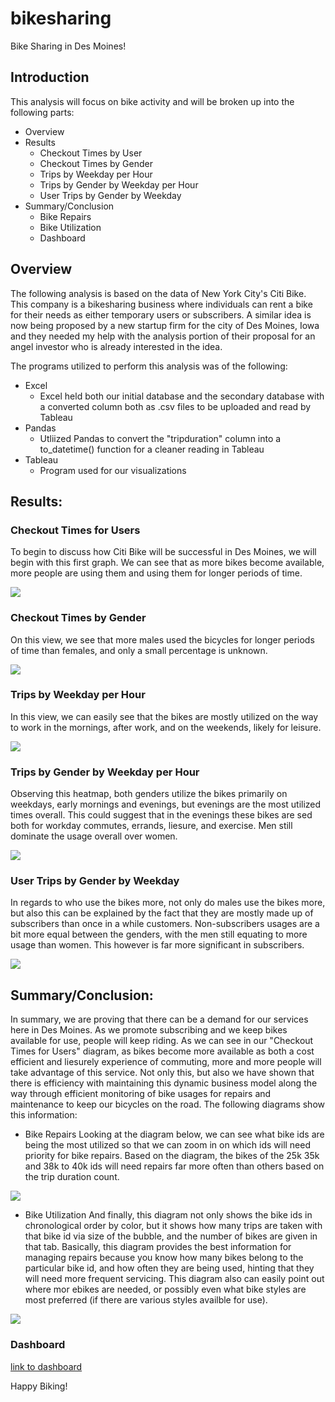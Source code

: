 # bikesharing
Bike Sharing in Des Moines!

## Introduction
This analysis will focus on bike activity and will be broken up into the following parts:
- Overview
- Results
  - Checkout Times by User
  - Checkout Times by Gender
  - Trips by Weekday per Hour
  - Trips by Gender by Weekday per Hour
  - User Trips by Gender by Weekday
- Summary/Conclusion
    - Bike Repairs
    - Bike Utilization
  - Dashboard


## Overview
The following analysis is based on the data of New York City's Citi Bike. This company is a bikesharing business where individuals can rent a bike for their needs as either temporary users or subscribers. A similar idea is now being proposed by a new startup firm for the city of Des Moines, Iowa and they needed my help with the analysis portion of their proposal for an angel investor who is already interested in the idea. 

The programs utilized to perform this analysis was of the following:
- Excel
  - Excel held both our initial database and the secondary database with a converted column both as .csv files to be uploaded and read by Tableau
- Pandas
  - Utliized Pandas to convert the "tripduration" column into a to_datetime() function for a cleaner reading in Tableau
- Tableau
  - Program used for our visualizations


## Results:
### Checkout Times for Users
To begin to discuss how Citi Bike will be successful in Des Moines, we will begin with this first graph. We can see that as more bikes become available, more people are using them and using them for longer periods of time.

![](Photos/Checkout_by_User.png)


### Checkout Times by Gender
On this view, we see that more males used the bicycles for longer periods of time than females, and only a small percentage is unknown. 

![](Photos/Checkout_by_Gender.png)


### Trips by Weekday per Hour
In this view, we can easily see that the bikes are mostly utilized on the way to work in the mornings, after work, and on the weekends, likely for leisure.

![](Photos/Trips_by_WkD_Hr.png)


### Trips by Gender by Weekday per Hour
Observing this heatmap, both genders utilize the bikes primarily on weekdays, early mornings and evenings, but evenings are the most utilized times overall. This could suggest that in the evenings these bikes are sed both for workday commutes, errands, liesure, and exercise. Men still dominate the usage overall over women. 

![](Photos/Trips_by_Gender_WkD_Hr.png)


### User Trips by Gender by Weekday
In regards to who use the bikes more, not only do males use the bikes more, but also this can be explained by the fact that they are mostly made up of subscribers than once in a while customers. Non-subscribers usages are a bit more equal between the genders, with the men still equating to more usage than women. This however is far more significant in subscribers.

![](Photos/Trips_by_Gender_by_WkD.png)


## Summary/Conclusion:
In summary, we are proving that there can be a demand for our services here in Des Moines. As we promote subscribing and we keep bikes available for use, people will keep riding. As we can see in our "Checkout Times for Users" diagram, as bikes become more available as both a cost efficient and liesurely experience of commuting, more and more people will take advantage of this service. Not only this, but also we have shown that there is efficiency with maintaining this dynamic business model along the way through efficient monitoring of bike usages for repairs and maintenance to keep our bicycles on the road. The following diagrams show this information:

- Bike Repairs
Looking at the diagram below, we can see what bike ids are being the most utilized so that we can zoom in on which ids will need priority for bike repairs. Based on the diagram, the bikes of the 25k 35k and 38k to 40k ids will need repairs far more often than others based on the trip duration count.

![](Photos/Bike_Repairs.png)

- Bike Utilization
And finally, this diagram not only shows the bike ids in chronological order by color, but it shows how many trips are taken with that bike id via size of the bubble, and the number of bikes are given in that tab. Basically, this diagram provides the best information for managing repairs because you know how many bikes belong to the particular bike id, and how often they are being used, hinting that they will need more frequent servicing. This diagram also can easily point out where mor ebikes are needed, or possibly even what bike styles are most preferred (if there are various styles availble for use). 

![](Photos/Bike_Utilization.png)


### Dashboard
[link to dashboard](https://public.tableau.com/app/profile/ireion.anthony/viz/CitiBikeChallenge_16294009690250/Citibike_Dashboard?publish=yes)

Happy Biking!
